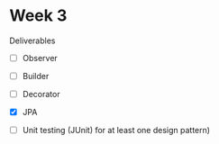 # Week 3
Deliverables
- [ ] Observer
- [ ] Builder
- [ ] Decorator
- [x] JPA
- [ ] Unit testing (JUnit) for at least one design pattern)

